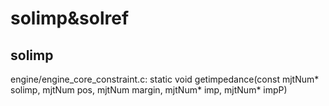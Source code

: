# solimp&solref
## solimp
engine/engine_core_constraint.c:
static void getimpedance(const mjtNum* solimp, mjtNum pos, mjtNum margin,
                         mjtNum* imp, mjtNum* impP)